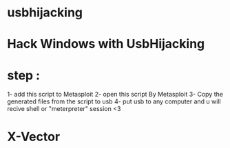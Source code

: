 # usbhijacking
# Hack Windows with UsbHijacking
# step : 
1- add this script to Metasploit 
2- open this script By Metasploit
3- Copy the generated files from the script to usb
4- put usb to any computer and u will recive shell or "meterpreter" session <3
# X-Vector
